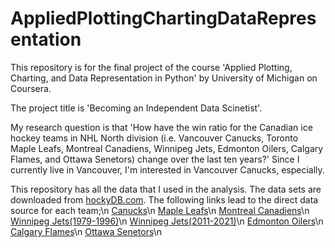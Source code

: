 # AppliedPlottingChartingDataRepresentation
This repository is for the final project of the course 'Applied Plotting, Charting, and Data Representation in Python' by University of Michigan on Coursera.

The project title is 'Becoming an Independent Data Scinetist'.

My research question is that 'How have the win ratio for the Canadian ice hockey teams in NHL North division (i.e. Vancouver Canucks, Toronto Maple Leafs, Montreal Canadiens, Winnipeg Jets, Edmonton Oilers, Calgary Flames, and Ottawa Senetors) change over the last ten years?' Since I currently live in Vancouver, I'm interested in Vancouver Canucks, especially. 

This repository has all the data that I used in the analysis. The data sets are downloaded from [hockyDB.com](https://www.hockeydb.com/). 
The following links lead to the direct data source for each team;\n
[Canucks](https://www.hockeydb.com/stte/vancouver-canucks-8756.html)\n
[Maple Leafs](https://www.hockeydb.com/stte/toronto-maple-leafs-8490.html)\n
[Montreal Canadiens](https://www.hockeydb.com/stte/montreal-canadiens-6929.html)\n
[Winnipeg Jets(1979-1996)](https://www.hockeydb.com/stte/winnipeg-jets-9024.html)\n
[Winnipeg Jets(2011-2021)](https://www.hockeydb.com/stte/winnipeg-jets-10675.html)\n
[Edmonton Oilers](https://www.hockeydb.com/stte/edmonton-oilers-5632.html)\n
[Calgary Flames](https://www.hockeydb.com/stte/calgary-flames-5090.html)\n
[Ottawa Senetors](https://www.hockeydb.com/stte/ottawa-senators-7328.html)\n
